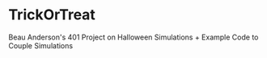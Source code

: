 # TrickOrTreat
Beau Anderson's 401 Project on Halloween Simulations + Example Code to Couple Simulations
